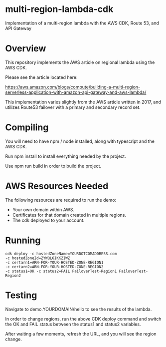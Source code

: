 # multi-region-lambda-cdk
Implementation of a multi-region lambda with the AWS CDK, Route 53, and API Gateway

# Overview

This repository implements the AWS article on regional lambda using the AWS CDK.

Please see the article located here:

https://aws.amazon.com/blogs/compute/building-a-multi-region-serverless-application-with-amazon-api-gateway-and-aws-lambda/

This implementation varies slightly from the AWS article written in 2017, and utilizes Route53 failover with a primary and secondary record set.

# Compiling

You will need to have npm / node installed, along with typescript and the AWS CDK.

Run npm install to install everything needed by the project.

Use npm run build in order to build the project.

# AWS Resources Needed

The following resources are required to run the demo:
* Your own domain within AWS.
* Certificates for that domain created in multiple regions.
* The cdk deployed to your account.

# Running

```
cdk deploy -c hostedZoneName=YOURDOTCOMADDRESS.com 
-c hostedZoneId=ZYWQL6IKKZIWZ 
-c certarn1=ARN-FOR-YOUR-HOSTED-ZONE-REGION1
-c certarn2=ARN-FOR-YOUR-HOSTED-ZONE-REGION2
-c status1=OK -c status2=FAIL FailoverTest-Region1 FailoverTest-Region2
```

# Testing

Navigate to demo.YOURDOMAIN/hello to see the results of the lambda.

In order to change regions, run the above CDK deploy command and switch the OK and FAIL status between the status1 and status2 variables.

After waiting a few moments, refresh the URL, and you will see the region change.

